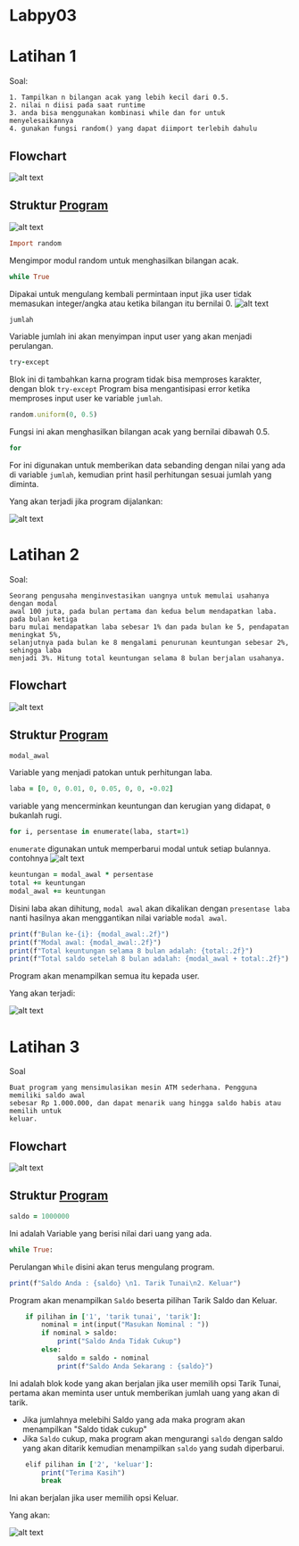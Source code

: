 # Labpy03

# Latihan 1
Soal:
```
1. Tampilkan n bilangan acak yang lebih kecil dari 0.5.
2. nilai n diisi pada saat runtime
3. anda bisa menggunakan kombinasi while dan for untuk menyelesaikannya
4. gunakan fungsi random() yang dapat diimport terlebih dahulu
```

## Flowchart

![alt text](gambar/flowchart1.png)

## Struktur [Program](program/latihan1.py)

![alt text](gambar/flowchart1.png)

```ruby
Import random
``` 
Mengimpor modul random untuk menghasilkan bilangan acak.


```ruby
while True
```
Dipakai untuk mengulang kembali permintaan input jika user tidak memasukan integer/angka atau ketika bilangan itu bernilai 0.
![alt text](gambar/nilaibilangan.png)


```ruby
jumlah
```
Variable jumlah ini akan menyimpan input user yang akan menjadi perulangan.


```ruby
try-except
```
Blok ini di tambahkan karna program tidak bisa memproses karakter, dengan blok ```try-except``` Program bisa mengantisipasi error ketika memproses input user ke variable ```jumlah```.


```ruby
random.uniform(0, 0.5)
```
Fungsi ini akan menghasilkan bilangan acak yang bernilai dibawah 0.5.


```ruby
for
```
For ini digunakan untuk memberikan data sebanding dengan nilai yang ada di variable ```jumlah```, kemudian print hasil perhitungan sesuai jumlah yang diminta.

Yang akan terjadi jika program dijalankan:

![alt text](gambar/latihan1termin.png)


# Latihan 2

Soal:
```
Seorang pengusaha menginvestasikan uangnya untuk memulai usahanya dengan modal
awal 100 juta, pada bulan pertama dan kedua belum mendapatkan laba. pada bulan ketiga
baru mulai mendapatkan laba sebesar 1% dan pada bulan ke 5, pendapatan meningkat 5%,
selanjutnya pada bulan ke 8 mengalami penurunan keuntungan sebesar 2%, sehingga laba
menjadi 3%. Hitung total keuntungan selama 8 bulan berjalan usahanya.
```

## Flowchart

![alt text](gambar/flowchart2.png)

## Struktur [Program](program/latihan2.py)

```ruby
modal_awal
```
Variable yang menjadi patokan untuk perhitungan laba.


```ruby
laba = [0, 0, 0.01, 0, 0.05, 0, 0, -0.02]
```
variable yang mencerminkan keuntungan dan kerugian yang didapat,
```0``` bukanlah rugi. 


```ruby
for i, persentase in enumerate(laba, start=1)
```
```enumerate``` digunakan untuk memperbarui modal untuk setiap bulannya.
contohnya
![alt text](gambar/blannum.png)


```ruby
keuntungan = modal_awal * persentase
total += keuntungan
modal_awal += keuntungan
```
Disini laba akan dihitung, ```modal awal``` akan dikalikan dengan ```presentase laba``` nanti hasilnya akan menggantikan nilai variable ```modal awal```.

```ruby
print(f"Bulan ke-{i}: {modal_awal:.2f}")
print(f"Modal awal: {modal_awal:.2f}")
print(f"Total keuntungan selama 8 bulan adalah: {total:.2f}")
print(f"Total saldo setelah 8 bulan adalah: {modal_awal + total:.2f}")
```
Program akan menampilkan semua itu kepada user.

Yang akan terjadi:

![alt text](gambar/hasillat2.png)

# Latihan 3

Soal
```
Buat program yang mensimulasikan mesin ATM sederhana. Pengguna memiliki saldo awal
sebesar Rp 1.000.000, dan dapat menarik uang hingga saldo habis atau memilih untuk
keluar.
```

## Flowchart

![alt text](gambar/flowchart3.png)

## Struktur [Program](program/latihan3.py)

```ruby
saldo = 1000000
```
Ini adalah Variable yang berisi nilai dari uang yang ada.


```ruby
while True:
```
Perulangan ```While``` disini akan terus mengulang program.

```ruby
print(f"Saldo Anda : {saldo} \n1. Tarik Tunai\n2. Keluar")
```
Program akan menampilkan ```Saldo``` beserta pilihan Tarik Saldo dan Keluar.


```ruby
    if pilihan in ['1', 'tarik tunai', 'tarik']:
        nominal = int(input("Masukan Nominal : "))
        if nominal > saldo:
            print("Saldo Anda Tidak Cukup")
        else:
            saldo = saldo - nominal
            print(f"Saldo Anda Sekarang : {saldo}")
```
Ini adalah blok kode yang akan berjalan jika user memilih opsi Tarik Tunai, pertama akan meminta user untuk memberikan jumlah uang yang akan di tarik.
- Jika jumlahnya melebihi Saldo yang ada maka program akan menampilkan "Saldo tidak cukup"
- Jika ```Saldo``` cukup, maka program akan mengurangi ```saldo``` dengan saldo yang akan ditarik kemudian menampilkan ```saldo``` yang sudah diperbarui.


```ruby
    elif pilihan in ['2', 'keluar']:
        print("Terima Kasih")
        break
```
Ini akan berjalan jika user memilih opsi Keluar.

Yang akan:

![alt text](gambar/hasillat3.png)
